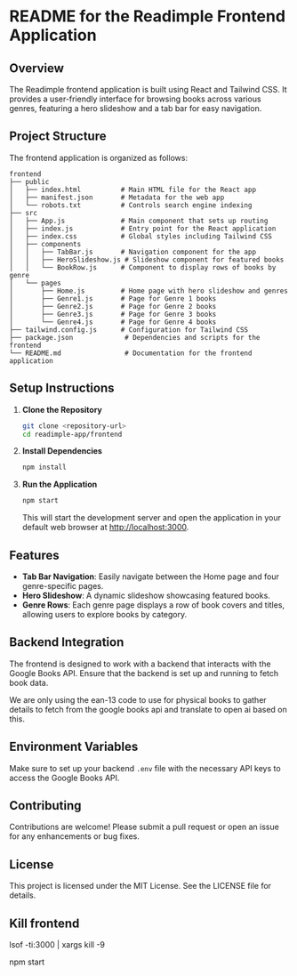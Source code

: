 # README for the Readimple Frontend Application

## Overview

The Readimple frontend application is built using React and Tailwind CSS. It provides a user-friendly interface for browsing books across various genres, featuring a hero slideshow and a tab bar for easy navigation.

## Project Structure

The frontend application is organized as follows:

```
frontend
├── public
│   ├── index.html          # Main HTML file for the React app
│   ├── manifest.json       # Metadata for the web app
│   └── robots.txt          # Controls search engine indexing
├── src
│   ├── App.js              # Main component that sets up routing
│   ├── index.js            # Entry point for the React application
│   ├── index.css           # Global styles including Tailwind CSS
│   ├── components
│   │   ├── TabBar.js       # Navigation component for the app
│   │   ├── HeroSlideshow.js # Slideshow component for featured books
│   │   └── BookRow.js      # Component to display rows of books by genre
│   └── pages
│       ├── Home.js         # Home page with hero slideshow and genres
│       ├── Genre1.js       # Page for Genre 1 books
│       ├── Genre2.js       # Page for Genre 2 books
│       ├── Genre3.js       # Page for Genre 3 books
│       └── Genre4.js       # Page for Genre 4 books
├── tailwind.config.js      # Configuration for Tailwind CSS
├── package.json             # Dependencies and scripts for the frontend
└── README.md                # Documentation for the frontend application
```

## Setup Instructions

1. **Clone the Repository**
   ```bash
   git clone <repository-url>
   cd readimple-app/frontend
   ```

2. **Install Dependencies**
   ```bash
   npm install
   ```

3. **Run the Application**
   ```bash
   npm start
   ```
   This will start the development server and open the application in your default web browser at [http://localhost:3000](http://localhost:3000).

## Features

- **Tab Bar Navigation**: Easily navigate between the Home page and four genre-specific pages.
- **Hero Slideshow**: A dynamic slideshow showcasing featured books.
- **Genre Rows**: Each genre page displays a row of book covers and titles, allowing users to explore books by category.

## Backend Integration

The frontend is designed to work with a backend that interacts with the Google Books API. Ensure that the backend is set up and running to fetch book data.

We are only using the ean-13 code to use for physical books to gather details to fetch from the google books api and translate to open ai based on this. 

## Environment Variables

Make sure to set up your backend `.env` file with the necessary API keys to access the Google Books API.

## Contributing

Contributions are welcome! Please submit a pull request or open an issue for any enhancements or bug fixes.

## License

This project is licensed under the MIT License. See the LICENSE file for details.

## Kill frontend

lsof -ti:3000 | xargs kill -9

npm start